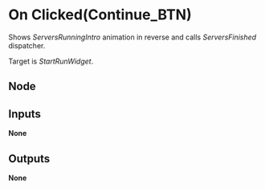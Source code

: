 # On Clicked(Continue_BTN)
Shows *ServersRunningIntro* animation in reverse and calls *ServersFinished* dispatcher.  

Target is *StartRunWidget*.  

## Node

## Inputs
**None**

## Outputs
**None**
